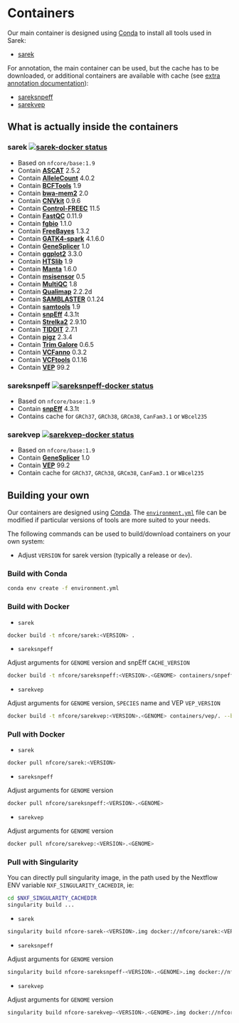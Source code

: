 # Containers

Our main container is designed using [Conda](https://conda.io/) to install all tools used in Sarek:

- [sarek](#sarek-)

For annotation, the main container can be used, but the cache has to be downloaded, or additional containers are available with cache (see [extra annotation documentation](annotation.md)):

- [sareksnpeff](#sareksnpeff-)
- [sarekvep](#sarekvep-)

## What is actually inside the containers

### sarek [![sarek-docker status](https://img.shields.io/docker/automated/nfcore/sarek.svg)](https://hub.docker.com/r/nfcore/sarek)

- Based on `nfcore/base:1.9`
- Contain **[ASCAT](https://github.com/Crick-CancerGenomics/ascat)** 2.5.2
- Contain **[AlleleCount](https://github.com/cancerit/alleleCount)** 4.0.2
- Contain **[BCFTools](https://github.com/samtools/bcftools)** 1.9
- Contain **[bwa-mem2](https://github.com/bwa-mem2/bwa-mem2)** 2.0
- Contain **[CNVkit](https://github.com/etal/cnvkit)** 0.9.6
- Contain **[Control-FREEC](https://github.com/BoevaLab/FREEC)** 11.5
- Contain **[FastQC](http://www.bioinformatics.babraham.ac.uk/projects/fastqc/)** 0.11.9
- Contain **[fgbio](https://github.com/fulcrumgenomics/fgbio)** 1.1.0
- Contain **[FreeBayes](https://github.com/ekg/freebayes)** 1.3.2
- Contain **[GATK4-spark](https://github.com/broadinstitute/gatk)** 4.1.6.0
- Contain **[GeneSplicer](https://ccb.jhu.edu/software/genesplicer/)** 1.0
- Contain **[ggplot2](https://github.com/tidyverse/ggplot2)** 3.3.0
- Contain **[HTSlib](https://github.com/samtools/htslib)** 1.9
- Contain **[Manta](https://github.com/Illumina/manta)** 1.6.0
- Contain **[msisensor](https://github.com/ding-lab/msisensor)** 0.5
- Contain **[MultiQC](https://github.com/ewels/MultiQC/)** 1.8
- Contain **[Qualimap](http://qualimap.bioinfo.cipf.es)** 2.2.2d
- Contain **[SAMBLASTER](https://github.com/GregoryFaust/samblaster)** 0.1.24
- Contain **[samtools](https://github.com/samtools/samtools)** 1.9
- Contain **[snpEff](http://snpeff.sourceforge.net/)** 4.3.1t
- Contain **[Strelka2](https://github.com/Illumina/strelka)** 2.9.10
- Contain **[TIDDIT](https://github.com/SciLifeLab/TIDDIT)** 2.7.1
- Contain **[pigz](https://zlib.net/pigz/)** 2.3.4
- Contain **[Trim Galore](https://github.com/FelixKrueger/TrimGalore)** 0.6.5
- Contain **[VCFanno](https://github.com/brentp/vcfanno)** 0.3.2
- Contain **[VCFtools](https://vcftools.github.io/index.html)** 0.1.16
- Contain **[VEP](https://github.com/Ensembl/ensembl-vep)** 99.2

### sareksnpeff [![sareksnpeff-docker status](https://img.shields.io/docker/automated/nfcore/sareksnpeff.svg)](https://hub.docker.com/r/nfcore/sareksnpeff)

- Based on `nfcore/base:1.9`
- Contain **[snpEff](http://snpeff.sourceforge.net/)** 4.3.1t
- Contains cache for `GRCh37`, `GRCh38`, `GRCm38`, `CanFam3.1` or `WBcel235`

### sarekvep [![sarekvep-docker status](https://img.shields.io/docker/automated/nfcore/sarekvep.svg)](https://hub.docker.com/r/nfcore/sarekvep)

- Based on `nfcore/base:1.9`
- Contain **[GeneSplicer](https://ccb.jhu.edu/software/genesplicer/)** 1.0
- Contain **[VEP](https://github.com/Ensembl/ensembl-vep)** 99.2
- Contain cache for `GRCh37`, `GRCh38`, `GRCm38`, `CanFam3.1` or `WBcel235`

## Building your own

Our containers are designed using [Conda](https://conda.io/).
The [`environment.yml`](../environment.yml) file can be modified if particular versions of tools are more suited to your needs.

The following commands can be used to build/download containers on your own system:

- Adjust `VERSION` for sarek version (typically a release or `dev`).

### Build with Conda

```Bash
conda env create -f environment.yml
```

### Build with Docker

- `sarek`

```Bash
docker build -t nfcore/sarek:<VERSION> .
```

- `sareksnpeff`

Adjust arguments for `GENOME` version and snpEff `CACHE_VERSION`

```Bash
docker build -t nfcore/sareksnpeff:<VERSION>.<GENOME> containers/snpeff/. --build-arg GENOME=<GENOME> --build-arg CACHE_VERSION=<CACHE_VERSION>
```

- `sarekvep`

Adjust arguments for `GENOME` version, `SPECIES` name and VEP `VEP_VERSION`

```Bash
docker build -t nfcore/sarekvep:<VERSION>.<GENOME> containers/vep/. --build-arg GENOME=<GENOME> --build-arg SPECIES=<SPECIES> --build-arg VEP_VERSION=<VEP_VERSION>
```

### Pull with Docker

- `sarek`

```Bash
docker pull nfcore/sarek:<VERSION>
```

- `sareksnpeff`

Adjust arguments for `GENOME` version

```Bash
docker pull nfcore/sareksnpeff:<VERSION>.<GENOME>
```

- `sarekvep`

Adjust arguments for `GENOME` version

```Bash
docker pull nfcore/sarekvep:<VERSION>.<GENOME>
```

### Pull with Singularity

You can directly pull singularity image, in the path used by the Nextflow ENV variable `NXF_SINGULARITY_CACHEDIR`, ie:

```Bash
cd $NXF_SINGULARITY_CACHEDIR
singularity build ...
```

- `sarek`

```Bash
singularity build nfcore-sarek-<VERSION>.img docker://nfcore/sarek:<VERSION>
```

- `sareksnpeff`

Adjust arguments for `GENOME` version

```Bash
singularity build nfcore-sareksnpeff-<VERSION>.<GENOME>.img docker://nfcore/sareksnpeff:<VERSION>.<GENOME>
```

- `sarekvep`

Adjust arguments for `GENOME` version

```Bash
singularity build nfcore-sarekvep-<VERSION>.<GENOME>.img docker://nfcore/sarekvep:<VERSION>.<GENOME>
```
